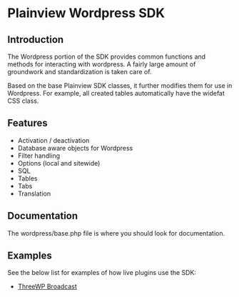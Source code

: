 Plainview Wordpress SDK
=======================

Introduction
------------

The Wordpress portion of the SDK provides common functions and methods for interacting with wordpress. A fairly large amount of groundwork and standardization is taken care of.

Based on the base Plainview SDK classes, it further modifies them for use in Wordpress. For example, all created tables automatically have the widefat CSS class.

Features
--------

* Activation / deactivation
* Database aware objects for Wordpress
* Filter handling
* Options (local and sitewide)
* SQL
* Tables
* Tabs
* Translation

Documentation
-------------

The wordpress/base.php file is where you should look for documentation.

Examples
--------

See the below list for examples of how live plugins use the SDK:

* [ThreeWP Broadcast](http://wordpress.org/extend/plugins/threewp-broadcast/)

